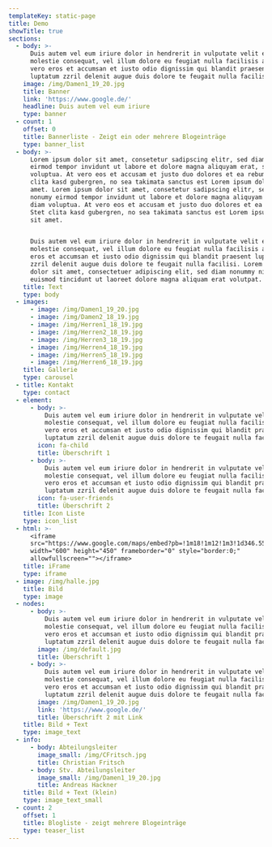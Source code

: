 ```yaml
---
templateKey: static-page
title: Demo
showTitle: true
sections:
  - body: >-
      Duis autem vel eum iriure dolor in hendrerit in vulputate velit esse
      molestie consequat, vel illum dolore eu feugiat nulla facilisis at
      vero eros et accumsan et iusto odio dignissim qui blandit praesent
      luptatum zzril delenit augue duis dolore te feugait nulla facilisi.
    image: /img/Damen1_19_20.jpg
    title: Banner
    link: 'https://www.google.de/'
    headline: Duis autem vel eum iriure
    type: banner
  - count: 1
    offset: 0
    title: Bannerliste - Zeigt ein oder mehrere Blogeinträge
    type: banner_list
  - body: >-
      Lorem ipsum dolor sit amet, consetetur sadipscing elitr, sed diam nonumy
      eirmod tempor invidunt ut labore et dolore magna aliquyam erat, sed diam
      voluptua. At vero eos et accusam et justo duo dolores et ea rebum. Stet
      clita kasd gubergren, no sea takimata sanctus est Lorem ipsum dolor sit
      amet. Lorem ipsum dolor sit amet, consetetur sadipscing elitr, sed diam
      nonumy eirmod tempor invidunt ut labore et dolore magna aliquyam erat, sed
      diam voluptua. At vero eos et accusam et justo duo dolores et ea rebum.
      Stet clita kasd gubergren, no sea takimata sanctus est Lorem ipsum dolor
      sit amet. 


      Duis autem vel eum iriure dolor in hendrerit in vulputate velit esse
      molestie consequat, vel illum dolore eu feugiat nulla facilisis at vero
      eros et accumsan et iusto odio dignissim qui blandit praesent luptatum
      zzril delenit augue duis dolore te feugait nulla facilisi. Lorem ipsum
      dolor sit amet, consectetuer adipiscing elit, sed diam nonummy nibh
      euismod tincidunt ut laoreet dolore magna aliquam erat volutpat. 
    title: Text
    type: body
  - images:
      - image: /img/Damen1_19_20.jpg
      - image: /img/Damen2_18_19.jpg
      - image: /img/Herren1_18_19.jpg
      - image: /img/Herren2_18_19.jpg
      - image: /img/Herren3_18_19.jpg
      - image: /img/Herren4_18_19.jpg
      - image: /img/Herren5_18_19.jpg
      - image: /img/Herren6_18_19.jpg
    title: Gallerie
    type: carousel
  - title: Kontakt
    type: contact
  - element:
      - body: >-
          Duis autem vel eum iriure dolor in hendrerit in vulputate velit esse
          molestie consequat, vel illum dolore eu feugiat nulla facilisis at
          vero eros et accumsan et iusto odio dignissim qui blandit praesent
          luptatum zzril delenit augue duis dolore te feugait nulla facilisi.
        icon: fa-child
        title: Überschrift 1
      - body: >-
          Duis autem vel eum iriure dolor in hendrerit in vulputate velit esse
          molestie consequat, vel illum dolore eu feugiat nulla facilisis at
          vero eros et accumsan et iusto odio dignissim qui blandit praesent
          luptatum zzril delenit augue duis dolore te feugait nulla facilisi.
        icon: fa-user-friends
        title: Überschrift 2
    title: Icon Liste
    type: icon_list
  - html: >-
      <iframe
      src="https://www.google.com/maps/embed?pb=!1m18!1m12!1m3!1d346.55202538975664!2d11.827428216546888!3d48.07876043511534!2m3!1f0!2f0!3f0!3m2!1i1024!2i768!4f13.1!3m3!1m2!1s0x479de2c4d8c50477%3A0x1bf345c151363cb!2sTSV%20Zorneding%201920%20e.V.!5e0!3m2!1sde!2sde!4v1569848021782!5m2!1sde!2sde"
      width="600" height="450" frameborder="0" style="border:0;"
      allowfullscreen=""></iframe>
    title: iFrame
    type: iframe
  - image: /img/halle.jpg
    title: Bild
    type: image
  - nodes:
      - body: >-
          Duis autem vel eum iriure dolor in hendrerit in vulputate velit esse
          molestie consequat, vel illum dolore eu feugiat nulla facilisis at
          vero eros et accumsan et iusto odio dignissim qui blandit praesent
          luptatum zzril delenit augue duis dolore te feugait nulla facilisi.
        image: /img/default.jpg
        title: Überschrift 1
      - body: >-
          Duis autem vel eum iriure dolor in hendrerit in vulputate velit esse
          molestie consequat, vel illum dolore eu feugiat nulla facilisis at
          vero eros et accumsan et iusto odio dignissim qui blandit praesent
          luptatum zzril delenit augue duis dolore te feugait nulla facilisi.
        image: /img/Damen1_19_20.jpg
        link: 'https://www.google.de/'
        title: Überschrift 2 mit Link
    title: Bild + Text
    type: image_text
  - info:
      - body: Abteilungsleiter
        image_small: /img/CFritsch.jpg
        title: Christian Fritsch
      - body: Stv. Abteilungsleiter
        image_small: /img/Damen1_19_20.jpg
        title: Andreas Hackner
    title: Bild + Text (klein)
    type: image_text_small
  - count: 2
    offset: 1
    title: Blogliste - zeigt mehrere Blogeinträge
    type: teaser_list
---
```


